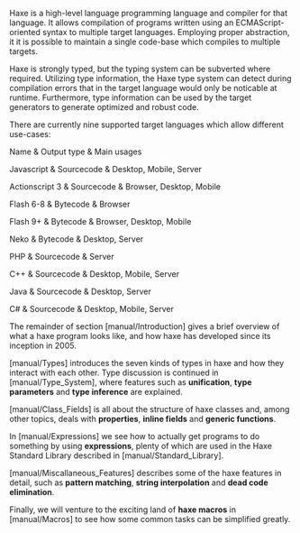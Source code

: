 Haxe is a high-level language programming language and compiler for that language. It allows compilation of programs written using an ECMAScript-oriented syntax to multiple target languages. Employing proper abstraction, it it is possible to maintain a single code-base which compiles to multiple targets.

Haxe is strongly typed, but the typing system can be subverted where required. Utilizing type information, the Haxe type system can detect during compilation errors that in the target language would only be noticable at runtime. Furthermore, type information can be used by the target generators to generate optimized and robust code.

There are currently nine supported target languages which allow different use-cases:




Name & Output type & Main usages 
 
Javascript & Sourcecode & Desktop, Mobile, Server 

Actionscript 3 & Sourcecode & Browser, Desktop, Mobile 

Flash 6-8 & Bytecode & Browser 

Flash 9+ & Bytecode & Browser, Desktop, Mobile 
 
Neko & Bytecode & Desktop, Server 

PHP & Sourcecode & Server 

C++ & Sourcecode & Desktop, Mobile, Server 

Java & Sourcecode & Desktop, Server 

C# & Sourcecode & Desktop, Mobile, Server 
 


The remainder of section [manual/Introduction] gives a brief overview of what a haxe program looks like, and how haxe has developed since its inception in 2005.

[manual/Types] introduces the seven kinds of types in haxe and how they interact with each other. Type discussion is continued in [manual/Type_System], where features such as **unification**, **type parameters** and **type inference** are explained.

[manual/Class_Fields] is all about the structure of haxe classes and, among other topics, deals with **properties**, **inline fields** and **generic functions**.

In [manual/Expressions] we see how to actually get programs to do something by using **expressions**, plenty of which are used in the Haxe Standard Library described in [manual/Standard_Library].

[manual/Miscallaneous_Features] describes some of the haxe features in detail, such as **pattern matching**, **string interpolation** and **dead code elimination**.

Finally, we will venture to the exciting land of **haxe macros** in [manual/Macros] to see how some common tasks can be simplified greatly.